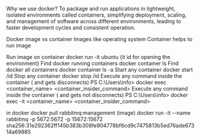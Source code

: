 Why we use docker?
To package and run applications in lightweight, isolated environments called containers, simplifying deployment, scaling, and management of software across different environments, leading to faster development cycles and consistent operation.

Docker image vs container 
Images like operating system
Container helps to run image 


Run image on container 
docker run -it ubuntu  {it id for opening the environment}
Find docker running containers 
docker container ls
Find docker all containers 
docker container ls -a
Start any container 
docker start <container name> /id
Stop any container 
docker stop <container name> /id
Execute any command inside the container ( and gets disconnects)
PS C:\Users\info> docker exec <container_name> <container_insider_command>
Execute any command inside the container ( and gets  not disconnects)
PS C:\Users\info> docker exec  -it <container_name> <container_insider_command>



in docker 
docker pull rabbitmq:management (image)
docker run -it --name rabbitmq -p 5672:5672 -p 15672:15672 sha256:31e292362ff145b383b308fe904778bf6cd9c7475813b5ed76ade67314a69885
